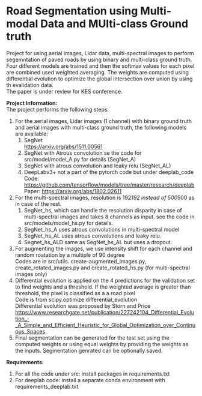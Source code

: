 # Road Segmentation using Multi-modal Data and MUlti-class Ground truth
Project for using aerial images, Lidar data, multi-spectral images to perform segemntation of paved roads by using binary and multi-class ground truth. Four different models are trained and then the softmax values for each pixel are combined used weighted averaging. The weights are computed using differential evolution to optimize the global intersection over union by using th evalidation data.  
The paper is under review for KES conference. <br/>

<b>Project Information: </b> <br />
The project performs the following steps:  <br />
1. For the aerial images, Lidar images (1 channel) with binary ground truth and aerial images with multi-class ground truth, the following models are available: <br />
	1. SegNet <br />
		https://arxiv.org/abs/1511.00561 <br />
	2. SegNet with Atrous convolution se the code for src/model/model\_A.py for details (SegNet\_A) <br />
	3. SegNet with atrous convolution and leaky relu (SegNet\_AL) <br />
	4. DeepLabv3+ not a part of the pytorch code but under deeplab\_code <br />
		Code: https://github.com/tensorflow/models/tree/master/research/deeplab <br />
		Paper: https://arxiv.org/abs/1802.02611 <br />
2. For the multi-spectral images, resolution is 192*192 instead of 500*500 as in case of the rest. <br />
	1. SegNet\_hs, which can handle the resolution disparity in case of multi-spectral images and takes 8 channels as input. see the code in src/models/model\_hs.py for details. <br />
	2. SegNet\_hs\_A uses atrous convolutions in multi-spectral model <br />
	3. SegNet\_hs\_AL uses atrous convolutions and leaky relu. <br />
	4. Segnet\_hs\_ALD same as SegNet\_hs\_AL but uses a dropout. <br />
3. For augmenting the images, we use intensity shift for each channel and random roatation by a multiple of 90 degree<br />
                Codes are in src/utils. create-augmented_images.py, create_rotated_images.py and create_rotated_hs.py (for multi-spectral images only) <br />
4. Differential evolution is applied on the 4 predictions for the validation set to find weights and a threshold. If the weighted average is greater than threshold, the pixel is classified as a a road pixel <br />
	Code is from scipy.optimize differential_evolution <br />
	Differential evolution was proposed by Storn and Price https://www.researchgate.net/publication/227242104_Differential_Evolution_-_A_Simple_and_Efficient_Heuristic_for_Global_Optimization_over_Continuous_Spaces. <br />
5. Final segmentation can be generated for the test set using the computed weights or using equal weights by providing the weights as the inputs. Segmentation genrated can be optionally saved. <br />

<b>Requirements: </b> <br />
1. For all the code under src: install packages in requirements.txt <br />
2. For deeplab code: install a separate conda environment with requirements\_deeplab.txt <br />

